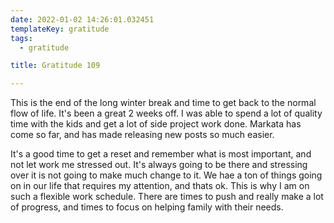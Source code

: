 ```yaml
---
date: 2022-01-02 14:26:01.032451
templateKey: gratitude
tags:
  - gratitude

title: Gratitude 109

---
```


This is the end of the long winter break and time to get back to the normal
flow of life.  It's been a great 2 weeks off.  I was able to spend a lot of
quality time with the kids and get a lot of side project work done.  Markata
has come so far, and has made releasing new posts so much easier.

It's a good time to get a reset and remember what is most important, and not
let work me stressed out.  It's always going to be there and stressing over it
is not going to make much change to it.  We hae a ton of things going on in our
life that requires my attention, and thats ok.  This is why I am on such a
flexible work schedule.  There are times to push and really make a lot of
progress, and times to focus on helping family with their needs.
